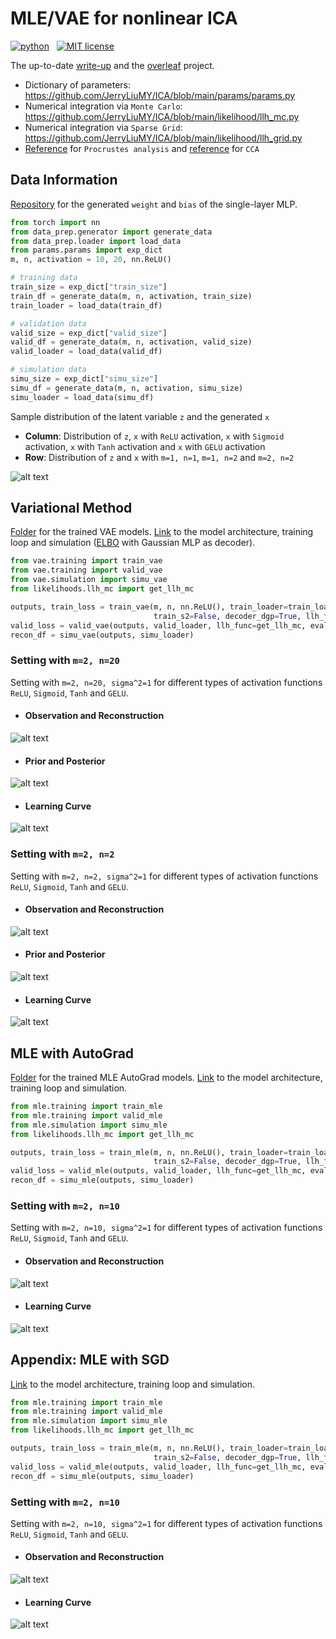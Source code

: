 # MLE/VAE for nonlinear ICA
<p>
    <a href="https://www.python.org/">
        <img src="https://img.shields.io/badge/python-v3-brightgreen.svg"
            alt="python"></a> &nbsp;
    <a href="https://opensource.org/licenses/MIT">
        <img src="https://img.shields.io/badge/license-MIT-brightgreen.svg"
            alt="MIT license"></a> &nbsp;
</p>

The up-to-date <a href="./__resources__/ICA/main.pdf" target="_blank">write-up</a> and the <a href="https://www.overleaf.com/project/62e45e862465cfc8d3bc6aed" target="_blank">overleaf</a> project.

- Dictionary of parameters: https://github.com/JerryLiuMY/ICA/blob/main/params/params.py
- Numerical integration via `Monte Carlo`: https://github.com/JerryLiuMY/ICA/blob/main/likelihood/llh_mc.py
- Numerical integration via `Sparse Grid`: https://github.com/JerryLiuMY/ICA/blob/main/likelihood/llh_grid.py
- <a href="./__resources__/reference/Lecture_2.pdf">Reference</a> for `Procrustes analysis` and <a href="./__resources__/reference/Lecture_5.pdf">reference</a> for `CCA`

## Data Information
<a href="https://drive.google.com/drive/folders/1OnsuFWZwtcZhROKImRHxXBBkdrAlD5Ti?usp=sharing" target="_blank">Repository</a> for the generated `weight` and `bias` of the single-layer MLP.

```python
from torch import nn
from data_prep.generator import generate_data
from data_prep.loader import load_data
from params.params import exp_dict
m, n, activation = 10, 20, nn.ReLU()

# training data
train_size = exp_dict["train_size"]
train_df = generate_data(m, n, activation, train_size)
train_loader = load_data(train_df)

# validation data
valid_size = exp_dict["valid_size"]
valid_df = generate_data(m, n, activation, valid_size)
valid_loader = load_data(valid_df)

# simulation data
simu_size = exp_dict["simu_size"]
simu_df = generate_data(m, n, activation, simu_size)
simu_loader = load_data(simu_df)
```

Sample distribution of the latent variable `z` and the generated `x`
- **Column**: Distribution of `z`, `x` with `ReLU` activation, `x` with `Sigmoid` activation, `x` with `Tanh` activation and `x` with `GELU` activation
- **Row**: Distribution of `z` and `x` with `m=1, n=1`, `m=1, n=2` and `m=2, n=2`

![alt text](./__resources__/data_dist.jpg?raw=true "Title")

## Variational Method
<a href="https://drive.google.com/drive/folders/1OpN3lfy2Eew5eH-7AY1A6-2v6GMcxcq1?usp=sharing" target="_blank">Folder</a> for the trained VAE models. <a href="./vae">Link</a> to the model architecture, training loop and simulation (<a href="https://github.com/JerryLiuMY/ICA/blob/8adb6fcbe68ba727bb4856913fe99bbad84640f7/vae/vae.py#L92">ELBO</a> with Gaussian MLP as decoder).

```python
from vae.training import train_vae
from vae.training import valid_vae
from vae.simulation import simu_vae
from likelihoods.llh_mc import get_llh_mc

outputs, train_loss = train_vae(m, n, nn.ReLU(), train_loader=train_loader, valid_loader=valid_loader, 
                                train_s2=False, decoder_dgp=True, llh_func=get_llh_mc)
valid_loss = valid_vae(outputs, valid_loader, llh_func=get_llh_mc, eval_mode=True)
recon_df = simu_vae(outputs, simu_loader)
```

### Setting with `m=2, n=20`
Setting with `m=2, n=20, sigma^2=1` for different types of activation functions `ReLU`, `Sigmoid`, `Tanh` and `GELU`.

- #### Observation and Reconstruction
![alt text](./__resources__/vae/recon_m2_n20.jpg?raw=true "Title")

- #### Prior and Posterior
![alt text](./__resources__/vae/latent_m2_n20.jpg?raw=true "Title")

- #### Learning Curve
![alt text](./__resources__/vae/callback_m2_n20_mc.jpg?raw=true "Title")

### Setting with `m=2, n=2`
Setting with `m=2, n=2, sigma^2=1` for different types of activation functions `ReLU`, `Sigmoid`, `Tanh` and `GELU`.

- #### Observation and Reconstruction
![alt text](./__resources__/vae/recon_m2_n2.jpg?raw=true "Title")

- #### Prior and Posterior
![alt text](./__resources__/vae/latent_m2_n2.jpg?raw=true "Title")

- #### Learning Curve
![alt text](./__resources__/vae/callback_m2_n2_mc.jpg?raw=true "Title")


## MLE with AutoGrad
<a href="https://drive.google.com/drive/folders/1APQifN2eF1nH0ztlzVKVGgzKPNpEq0_h?usp=sharing" target="_blank">Folder</a> for the trained MLE AutoGrad models. <a href="./mle">Link</a> to the model architecture, training loop and simulation.

```python
from mle.training import train_mle
from mle.training import valid_mle
from mle.simulation import simu_mle
from likelihoods.llh_mc import get_llh_mc

outputs, train_loss = train_mle(m, n, nn.ReLU(), train_loader=train_loader, valid_loader=valid_loader, 
                                train_s2=False, decoder_dgp=True, llh_func=get_llh_mc, grad_method="auto")
valid_loss = valid_mle(outputs, valid_loader, llh_func=get_llh_mc, eval_mode=True)
recon_df = simu_mle(outputs, simu_loader)
```

### Setting with `m=2, n=10`
Setting with `m=2, n=10, sigma^2=1` for different types of activation functions `ReLU`, `Sigmoid`, `Tanh` and `GELU`.

- #### Observation and Reconstruction
![alt text](./__resources__/mleauto/recon_m2_n10.jpg?raw=true "Title")

- #### Learning Curve
![alt text](./__resources__/mleauto/callback_m2_n10_mc.jpg?raw=true "Title")


## Appendix: MLE with SGD
<a href="./mle">Link</a> to the model architecture, training loop and simulation.

```python
from mle.training import train_mle
from mle.training import valid_mle
from mle.simulation import simu_mle
from likelihoods.llh_mc import get_llh_mc

outputs, train_loss = train_mle(m, n, nn.ReLU(), train_loader=train_loader, valid_loader=valid_loader, 
                                train_s2=False, decoder_dgp=True, llh_func=get_llh_mc, grad_method="sgd")
valid_loss = valid_mle(outputs, valid_loader, llh_func=get_llh_mc, eval_mode=True)
recon_df = simu_mle(outputs, simu_loader)
```

### Setting with `m=2, n=10`
Setting with `m=2, n=10, sigma^2=1` for different types of activation functions `ReLU`, `Sigmoid`, `Tanh` and `GELU`.

- #### Observation and Reconstruction
![alt text](./__resources__/mlesgd/recon_m2_n10.jpg?raw=true "Title")

- #### Learning Curve
![alt text](./__resources__/mlesgd/callback_m2_n10_mc.jpg?raw=true "Title")
